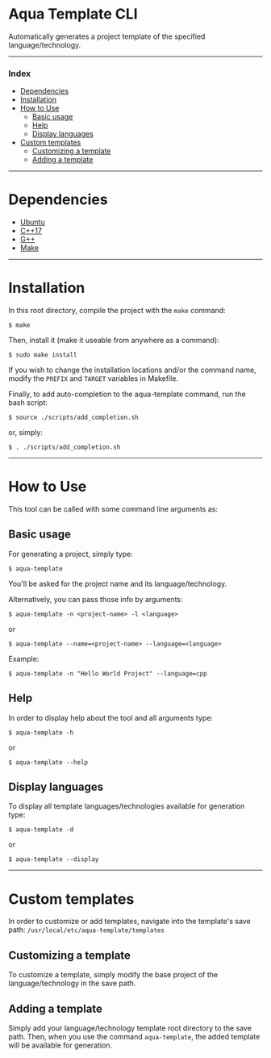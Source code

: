 <h1>Aqua Template CLI</h1>

Automatically generates a project template of the specified language/technology.

---

<h3>Index</h3>

- [Dependencies](#dependencies)
- [Installation](#installation)
- [How to Use](#how-to-use)
  - [Basic usage](#basic-usage)
  - [Help](#help)
  - [Display languages](#display-languages)
- [Custom templates](#custom-templates)
  - [Customizing a template](#customizing-a-template)
  - [Adding a template](#adding-a-template)

---

# Dependencies

- [Ubuntu](https://ubuntu.com/download)
- [C++17](https://en.cppreference.com/w/cpp/17)
- [G++](https://linuxconfig.org/how-to-install-g-the-c-compiler-on-ubuntu-20-04-lts-focal-fossa-linux)
- [Make](https://www.gnu.org/software/make/)

---

# Installation

In this root directory, compile the project with the `make` command:

```shell
$ make
```

Then, install it (make it useable from anywhere as a command):

```shell
$ sudo make install
```

If you wish to change the installation locations and/or the command name, modify the `PREFIX` and `TARGET` variables in Makefile.

Finally, to add auto-completion to the aqua-template command, run the bash script:

```shell
$ source ./scripts/add_completion.sh
```

or, simply:

```shell
$ . ./scripts/add_completion.sh
```

---

# How to Use

This tool can be called with some command line arguments as:

## Basic usage

For generating a project, simply type:

```shell
$ aqua-template
```

You'll be asked for the project name and its language/technology.

Alternatively, you can pass those info by arguments:

```shell
$ aqua-template -n <project-name> -l <language>
```

or

```shell
$ aqua-template --name=<project-name> --language=<language>
```

Example:

```shell
$ aqua-template -n "Hello World Project" --language=cpp
```

## Help

In order to display help about the tool and all arguments type:

```shell
$ aqua-template -h
```

or

```shell
$ aqua-template --help
```

## Display languages

To display all template languages/technologies available for generation type:

```shell
$ aqua-template -d
```

or

```shell
$ aqua-template --display
```

---

# Custom templates

In order to customize or add templates, navigate into the template's save path: `/usr/local/etc/aqua-template/templates`

## Customizing a template

To customize a template, simply modify the base project of the language/technology in the save path.

## Adding a template

Simply add your language/technology template root directory to the save path. Then, when you use the command `aqua-template`, the added template will be available for generation.
